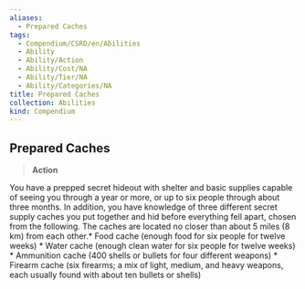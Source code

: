```yaml
---
aliases:
  - Prepared Caches
tags:
  - Compendium/CSRD/en/Abilities
  - Ability
  - Ability/Action
  - Ability/Cost/NA
  - Ability/Tier/NA
  - Ability/Categories/NA
title: Prepared Caches
collection: Abilities
kind: Compendium
---
```

## Prepared Caches  
>**Action**
  
You have a prepped secret hideout with shelter and basic supplies capable of seeing you through a year or more, or up to six people through about three months. In addition, you have knowledge of three different secret supply caches you put together and hid before everything fell apart, chosen from the following. The caches are located no closer than about 5 miles (8 km) from each other.* Food cache (enough food for six people for twelve weeks) * Water cache (enough clean water for six people for twelve weeks) * Ammunition cache (400 shells or bullets for four different weapons) * Firearm cache (six firearms; a mix of light, medium, and heavy weapons, each usually found with about ten bullets or shells)